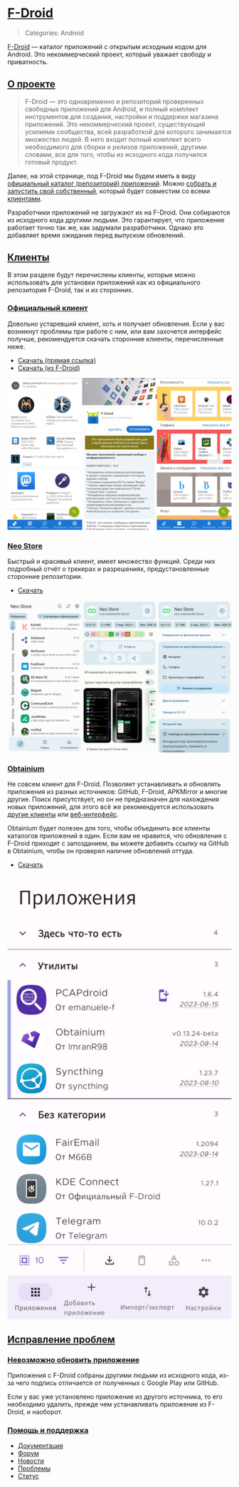 # [F-Droid](#f-droid)
> Categories: Android

[F-Droid](https://f-droid.org) — каталог приложений с открытым исходным кодом
для Android. Это некоммерческий проект, который уважает свободу и приватность.

## [О проекте](#about)

> F-Droid — это одновременно и репозиторий проверенных свободных приложений для
Android, и полный комплект инструментов для создания, настройки и поддержки
магазина приложений. Это некоммерческий проект, существующий усилиями
сообщества, всей разработкой для которого занимается множество людей. В него
входит полный комплект всего необходимого для сборки и релизов приложений,
другими словами, все для того, чтобы из исходного кода получился готовый
продукт.

Далее, на этой странице, под F-Droid мы будем иметь в виду [официальный
каталог (репозиторий) приложений](https://f-droid.org/en/packages). Можно
[собрать и запустить свой собственный](https://gitlab.com/fdroid), который
будет совместим со всеми [клиентами](#Клиенты).

Разработчики приложений не загружают их на F-Droid. Они собираются из
исходного кода другими людьми. Это гарантирует, что приложение работает точно
так же, как задумали разработчики. Однако это добавляет время ожидания перед
выпуском обновлений.

## [Клиенты](#clients)

В этом разделе будут перечислены клиенты, которые можно использовать для
установки приложений как из официального репозитория F-Droid, так и из
сторонних.

### [Официальный клиент](#f-droid-official)

Довольно устаревший клиент, хоть и получает обновления. Если у вас возникнут
проблемы при работе с ним, или вам захочется интерфейс получше, рекомендуется скачать
сторонние клиенты, перечисленные ниже.

- [Скачать (прямая ссылка)](https://f-droid.org/F-Droid.apk)
- [Скачать (из F-Droid)](https://f-droid.org/packages/org.fdroid.fdroid)

![Скриншоты официального клиента F-Droid](/media/f-droid_official.jpg)

### [Neo Store](#neo-store)

Быстрый и красивый клиент, имеет множество функций. Среди них подробный отчёт
о трекерах и разрешениях, предустановленные сторонние репозитории.

- [Скачать](https://f-droid.org/packages/com.machiav3lli.fdroid)

![Скриншоты Neo Store](/media/f-droid_neo_store.jpg)

### [Obtainium](#obtainium)

Не совсем клиент для F-Droid. Позволяет устанавливать и обновлять приложения из
разных источников: GitHub, F-Droid, APKMirror и многие другие. Поиск
присутствует, но он не предназначен для нахождения новых приложений, для этого
всё же рекомендуется использовать [другие клиенты](#Клиенты) или
[веб-интерфейс](https://f-droid.org/packages).

Obtainium будет полезен для того, чтобы объединить все клиенты каталогов
приложений в один. Если вам не нравится, что обновления с F-Droid приходят с
запозданием, вы можете добавить ссылку на GitHub в Obtainium, чтобы он проверял
наличие обновлений оттуда.

- [Скачать](https://github.com/ImranR98/Obtainium/releases)

![Скриншоты Obtainium](/media/f-droid_obtainium.jpg)

## [Исправление проблем](#troubleshooting)

### [Невозможно обновить приложение](#unable-to-update)

Приложения с F-Droid собраны другими людьми из исходного кода, из-за чего
подпись отличается от полученных с Google Play или GitHub.

Если у вас уже установлено приложение из другого источника, то его необходимо
удалить, прежде чем устанавливать приложение из F-Droid, и наоборот.

### [Помощь и поддержка](#support)

- [Документация](https://f-droid.org/docs)
- [Форум](https://forum.f-droid.org)
- [Новости](https://f-droid.org/news)
- [Проблемы](https://f-droid.org/issues)
- [Статус](https://fdroidstatus.org/status/fdroid)
